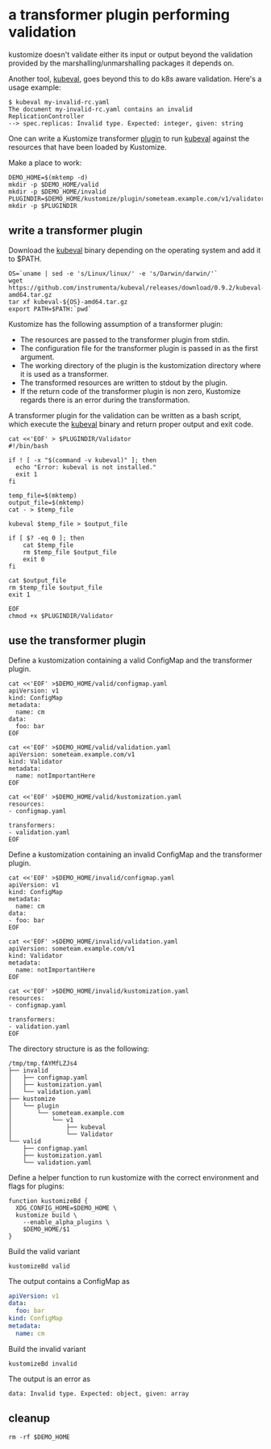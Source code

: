 # a transformer plugin performing validation

[base]: ../../docs/glossary.md#base
[kubeval]: https://github.com/instrumenta/kubeval
[plugin]: ../../docs/plugins

kustomize doesn't validate either its input or
output beyond the validation provided by the
marshalling/unmarshalling packages it depends on.

Another tool, [kubeval], goes beyond this to do
k8s aware validation. Here's a usage example:

```shell
$ kubeval my-invalid-rc.yaml
The document my-invalid-rc.yaml contains an invalid ReplicationController
--> spec.replicas: Invalid type. Expected: integer, given: string
```

One can write a Kustomize transformer [plugin] to
run [kubeval] against the resources that have been
loaded by Kustomize.


Make a place to work:

<!-- @makeWorkplace @kubevalTest -->
```
DEMO_HOME=$(mktemp -d)
mkdir -p $DEMO_HOME/valid
mkdir -p $DEMO_HOME/invalid
PLUGINDIR=$DEMO_HOME/kustomize/plugin/someteam.example.com/v1/validator
mkdir -p $PLUGINDIR
```

## write a transformer plugin

Download the [kubeval] binary depending on the operating system
and add it to $PATH.

<!-- @downloadKubeval @kubevalTest -->
```
OS=`uname | sed -e 's/Linux/linux/' -e 's/Darwin/darwin/'`
wget https://github.com/instrumenta/kubeval/releases/download/0.9.2/kubeval-${OS}-amd64.tar.gz
tar xf kubeval-${OS}-amd64.tar.gz
export PATH=$PATH:`pwd`
```

Kustomize has the following assumption of a transformer plugin:
- The resources are passed to the transformer plugin from stdin.
- The configuration file for the transformer plugin is passed in
  as the first argument.
- The working directory of the plugin is the kustomization
  directory where it is used as a transformer.
- The transformed resources are written to stdout by the plugin.
- If the return code of the transformer plugin is non zero,
  Kustomize regards there is an error during the transformation.

A transformer plugin for the validation can be written as a
bash script, which execute the [kubeval] binary and return proper
output and exit code.

<!-- @writePlugin @kubevalTest -->
```
cat <<'EOF' > $PLUGINDIR/Validator
#!/bin/bash

if ! [ -x "$(command -v kubeval)" ]; then
  echo "Error: kubeval is not installed."
  exit 1
fi

temp_file=$(mktemp)
output_file=$(mktemp)
cat - > $temp_file

kubeval $temp_file > $output_file

if [ $? -eq 0 ]; then
    cat $temp_file
    rm $temp_file $output_file
    exit 0
fi

cat $output_file
rm $temp_file $output_file
exit 1

EOF
chmod +x $PLUGINDIR/Validator
```

## use the transformer plugin

Define a kustomization containing a valid ConfigMap
and the transformer plugin.

<!-- @writeKustomization @kubevalTest -->
```
cat <<'EOF' >$DEMO_HOME/valid/configmap.yaml
apiVersion: v1
kind: ConfigMap
metadata:
  name: cm
data:
  foo: bar
EOF

cat <<'EOF' >$DEMO_HOME/valid/validation.yaml
apiVersion: someteam.example.com/v1
kind: Validator
metadata:
  name: notImportantHere
EOF

cat <<'EOF' >$DEMO_HOME/valid/kustomization.yaml
resources:
- configmap.yaml

transformers:
- validation.yaml
EOF
```

Define a kustomization containing an invalid ConfigMap
and the transformer plugin.

<!-- @writeKustomization @kubevalTest -->
```
cat <<'EOF' >$DEMO_HOME/invalid/configmap.yaml
apiVersion: v1
kind: ConfigMap
metadata:
  name: cm
data:
- foo: bar
EOF

cat <<'EOF' >$DEMO_HOME/invalid/validation.yaml
apiVersion: someteam.example.com/v1
kind: Validator
metadata:
  name: notImportantHere
EOF

cat <<'EOF' >$DEMO_HOME/invalid/kustomization.yaml
resources:
- configmap.yaml

transformers:
- validation.yaml
EOF
```

The directory structure is as the following:

```
/tmp/tmp.fAYMfLZJs4
├── invalid
│   ├── configmap.yaml
│   ├── kustomization.yaml
│   └── validation.yaml
├── kustomize
│   └── plugin
│       └── someteam.example.com
│           └── v1
│               ├── kubeval
│               └── Validator
└── valid
    ├── configmap.yaml
    ├── kustomization.yaml
    └── validation.yaml
```

Define a helper function to run kustomize with the
correct environment and flags for plugins:

<!-- @defineKustomizeBd @kubevalTest -->
```
function kustomizeBd {
  XDG_CONFIG_HOME=$DEMO_HOME \
  kustomize build \
    --enable_alpha_plugins \
    $DEMO_HOME/$1
}
```

Build the valid variant

<!-- @buildValid @kubevalTest -->
```
kustomizeBd valid
```
The output contains a ConfigMap as

```yaml
apiVersion: v1
data:
  foo: bar
kind: ConfigMap
metadata:
  name: cm
```

Build the invalid variant

```
kustomizeBd invalid
```

The output is an error as
```shell
data: Invalid type. Expected: object, given: array
```

## cleanup

<!-- @cleanup @kubevalTest -->
```shell
rm -rf $DEMO_HOME
```
